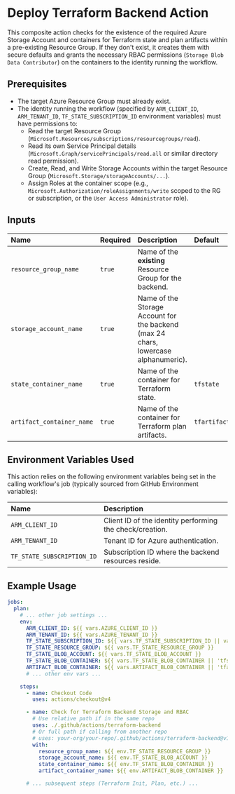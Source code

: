 # Deploy Terraform Backend Action

This composite action checks for the existence of the required Azure Storage Account and containers for Terraform state and plan artifacts within a pre-existing Resource Group. If they don't exist, it creates them with secure defaults and grants the necessary RBAC permissions (`Storage Blob Data Contributor`) on the containers to the identity running the workflow.

## Prerequisites

* The target Azure Resource Group must already exist.
* The identity running the workflow (specified by `ARM_CLIENT_ID`, `ARM_TENANT_ID`, `TF_STATE_SUBSCRIPTION_ID` environment variables) must have permissions to:
  * Read the target Resource Group (`Microsoft.Resources/subscriptions/resourcegroups/read`).
  * Read its own Service Principal details (`Microsoft.Graph/servicePrincipals/read.all` or similar directory read permission).
  * Create, Read, and Write Storage Accounts within the target Resource Group (`Microsoft.Storage/storageAccounts/...`).
  * Assign Roles at the container scope (e.g., `Microsoft.Authorization/roleAssignments/write` scoped to the RG or subscription, or the `User Access Administrator` role).

## Inputs

| Name                    | Required | Description                                  | Default      |
| :---------------------- | :------- | :------------------------------------------- | :----------- |
| `resource_group_name`   | `true`   | Name of the **existing** Resource Group for the backend. | |
| `storage_account_name`  | `true`   | Name of the Storage Account for the backend (max 24 chars, lowercase alphanumeric). |  |
| `state_container_name`  | `true`   | Name of the container for Terraform state.   | `tfstate` |
| `artifact_container_name` | `true` | Name of the container for Terraform plan artifacts. | `tfartifact` |

## Environment Variables Used

This action relies on the following environment variables being set in the calling workflow's job (typically sourced from GitHub Environment variables):

| Name                       | Description                                                      |
| :------------------------- | :--------------------------------------------------------------- |
| `ARM_CLIENT_ID`            | Client ID of the identity performing the check/creation.         |
| `ARM_TENANT_ID`            | Tenant ID for Azure authentication.                              |
| `TF_STATE_SUBSCRIPTION_ID` | Subscription ID where the backend resources reside.              |

## Example Usage

```yaml
jobs:
  plan:
    # ... other job settings ...
    env:
      ARM_CLIENT_ID: ${{ vars.AZURE_CLIENT_ID }}
      ARM_TENANT_ID: ${{ vars.AZURE_TENANT_ID }}
      TF_STATE_SUBSCRIPTION_ID: ${{ vars.TF_STATE_SUBSCRIPTION_ID || vars.AZURE_SUBSCRIPTION_ID }}
      TF_STATE_RESOURCE_GROUP: ${{ vars.TF_STATE_RESOURCE_GROUP }}
      TF_STATE_BLOB_ACCOUNT: ${{ vars.TF_STATE_BLOB_ACCOUNT }}
      TF_STATE_BLOB_CONTAINER: ${{ vars.TF_STATE_BLOB_CONTAINER || 'tfstate' }}
      ARTIFACT_BLOB_CONTAINER: ${{ vars.ARTIFACT_BLOB_CONTAINER || 'tfartifact' }}
      # ... other env vars ...

    steps:
      - name: Checkout Code
        uses: actions/checkout@v4

      - name: Check for Terraform Backend Storage and RBAC
        # Use relative path if in the same repo
        uses: ./.github/actions/terraform-backend
        # Or full path if calling from another repo
        # uses: your-org/your-repo/.github/actions/terraform-backend@v1.0
        with:
          resource_group_name: ${{ env.TF_STATE_RESOURCE_GROUP }}
          storage_account_name: ${{ env.TF_STATE_BLOB_ACCOUNT }}
          state_container_name: ${{ env.TF_STATE_BLOB_CONTAINER }}
          artifact_container_name: ${{ env.ARTIFACT_BLOB_CONTAINER }}

      # ... subsequent steps (Terraform Init, Plan, etc.) ...
```
